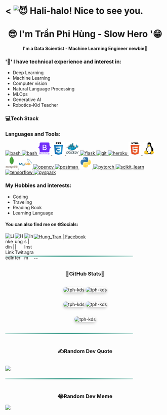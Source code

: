 <h1><<picture>
  <source srcset="https://fonts.gstatic.com/s/e/notoemoji/latest/1f608/512.webp" type="image/webp">
  <img src="https://fonts.gstatic.com/s/e/notoemoji/latest/1f608/512.gif" alt="😈" width="40" height="40">
</picture> Hali-halo! Nice to see you.</h1>
<h1 align="center">😎 I'm Trần Phi Hùng - Slow Hero '😁</h1>
<h4 align="center">I'm a Data Scientist - Machine Learning Engineer newbie👻</h4>



### '🤖' I have technical experience and interest in:
* Deep Learning
* Machine Learning
* Computer vision 
* Natural Language Processing
* MLOps
* Generative AI 
* Robotics-Kid Teacher

<!-- 👉[My Online Portfolio](https://entbappy.github.io/tph-kds-portfolio) -->

### 💻Tech Stack
<h3 align="left">Languages and Tools:</h3>
<p align="left"> <a href="https://min.io/" target="_blank"> <img src="https://min.io/resources/img/logo/MINIO_Bird.png" alt="bash" width="40" height="40"/> </a> <a href="https://www.gnu.org/software/bash/" target="_blank"> <img src="https://www.vectorlogo.zone/logos/gnu_bash/gnu_bash-icon.svg" alt="bash" width="40" height="40"/> </a> <a href="https://getbootstrap.com" target="_blank"> <img src="https://raw.githubusercontent.com/devicons/devicon/master/icons/bootstrap/bootstrap-plain-wordmark.svg" alt="bootstrap" width="40" height="40"/> </a> <a href="https://www.w3schools.com/css/" target="_blank"> <img src="https://raw.githubusercontent.com/devicons/devicon/master/icons/css3/css3-original-wordmark.svg" alt="css3" width="40" height="40"/> </a> <a href="https://www.docker.com/" target="_blank"> <img src="https://raw.githubusercontent.com/devicons/devicon/master/icons/docker/docker-original-wordmark.svg" alt="docker" width="40" height="40"/> </a> <a href="https://flask.palletsprojects.com/" target="_blank"> <img src="https://www.vectorlogo.zone/logos/pocoo_flask/pocoo_flask-icon.svg" alt="flask" width="40" height="40"/> </a> <a href="https://git-scm.com/" target="_blank"> <img src="https://www.vectorlogo.zone/logos/git-scm/git-scm-icon.svg" alt="git" width="40" height="40"/> </a> <a href="https://heroku.com" target="_blank"> <img src="https://www.vectorlogo.zone/logos/heroku/heroku-icon.svg" alt="heroku" width="40" height="40"/> </a> <a href="https://www.w3.org/html/" target="_blank"> <img src="https://raw.githubusercontent.com/devicons/devicon/master/icons/html5/html5-original-wordmark.svg" alt="html5" width="40" height="40"/> </a> <a href="https://www.linux.org/" target="_blank"> <img src="https://raw.githubusercontent.com/devicons/devicon/master/icons/linux/linux-original.svg" alt="linux" width="40" height="40"/> </a> <a href="https://www.mongodb.com/" target="_blank"> <img src="https://raw.githubusercontent.com/devicons/devicon/master/icons/mongodb/mongodb-original-wordmark.svg" alt="mongodb" width="40" height="40"/> </a> <a href="https://www.mysql.com/" target="_blank"> <img src="https://raw.githubusercontent.com/devicons/devicon/master/icons/mysql/mysql-original-wordmark.svg" alt="mysql" width="40" height="40"/> </a> <a href="https://opencv.org/" target="_blank"> <img src="https://www.vectorlogo.zone/logos/opencv/opencv-icon.svg" alt="opencv" width="40" height="40"/> </a> <a href="https://postman.com" target="_blank"> <img src="https://www.vectorlogo.zone/logos/getpostman/getpostman-icon.svg" alt="postman" width="40" height="40"/> </a> <a href="https://www.python.org" target="_blank"> <img src="https://raw.githubusercontent.com/devicons/devicon/master/icons/python/python-original.svg" alt="python" width="40" height="40"/> </a> <a href="https://pytorch.org/" target="_blank"> <img src="https://www.vectorlogo.zone/logos/pytorch/pytorch-icon.svg" alt="pytorch" width="40" height="40"/> </a> <a href="https://scikit-learn.org/" target="_blank"> <img src="https://upload.wikimedia.org/wikipedia/commons/0/05/Scikit_learn_logo_small.svg" alt="scikit_learn" width="40" height="40"/> </a> <a href="https://www.tensorflow.org" target="_blank"> <img src="https://www.vectorlogo.zone/logos/tensorflow/tensorflow-icon.svg" alt="tensorflow" width="40" height="40"/> </a> <a href="https://spark.apache.org/docs/latest/api/python/index.html" target="_blank"> <img src="https://upload.wikimedia.org/wikipedia/commons/f/f3/Apache_Spark_logo.svg" alt="pyspark" width="40" height="40"/> </a></p>

### My Hobbies and interests:
* Coding
* Traveling
* Reading Book
* Learning Language


#### You can also find me on 🌐Socials:

[<img align="left" alt="Linkedin | LinkedIn" width="30px" src="https://img.icons8.com/color/48/000000/linkedin.png" />][linkedin]
<!-- [<img align="left" alt="entbappy | Twitter" width="30px" src="https://img.icons8.com/fluent/48/000000/twitter.png" />][]
[<img align="left" alt="entbappy | YouTube" width="30px" src="https://www.vectorlogo.zone/logos/youtube/youtube-tile.svg" />][YouTube]
[<img align="left" alt="entbappy | LeetCode" width="30px" src="https://user-images.githubusercontent.com/36547915/97088991-45da5d00-1652-11eb-900f-80d106540f4f.png" />][Tiktok] -->
[<img align="left" alt="Hung | Twitter" width="30px" src="https://github.com/user-attachments/assets/876d67c5-6ee0-487c-bda9-02d55934f06b"/>][Twitter]
[<img align="left" alt="Ins | Instagram" width="30px" src="https://img.icons8.com/fluent/48/000000/instagram-new.png" />][Instagram]
[<img align="center" alt="Hung_Tran | Facebook" width="30px" src="https://upload.wikimedia.org/wikipedia/commons/thumb/1/1b/Facebook_icon.svg/384px-Facebook_icon.svg.png?20220812153731" />][Facebook]
                                                                                                                                                                       

<br>

<!-- <hr> -->



[linkedin]: https://linkedin.com/in/www.linkedin.com/in/tran-phi-hung
[Twitter]: https://x.com/?lang=vi
[Instagram]:  https://www.instagram.com/
<!-- [YouTube]:  -->
<!-- [Tiktok]:  -->
[Facebook]: https://www.facebook.com/hunghit.tran/

<!--  ### 🤩GitHub Stats🤩 :
<p align="left"> <img src="https://komarev.com/ghpvc/?username=tph-kds&label=Profile%20views&color=0e75b6&style=flat" alt="tph-kds" /> </p> 

<p><img align="left" src="https://github-readme-stats.vercel.app/api/top-langs?username=tph-kds&show_icons=true&locale=en&layout=compact" alt="tph-kds" /></p>

<p>&nbsp;<img align="center" src="https://github-readme-stats.vercel.app/api?username=tph-kds&show_icons=true&locale=en" alt="tph-kds" /></p>

<p><img align="center" src="https://github-readme-streak-stats.herokuapp.com/?user=tph-kds&" alt="tph-kds" /></p>

<p><img align="center" src="https://visitcount.itsvg.in/api?id=tph-kds&icon=8&color=11" alt="tph-kds" /></p> -->

<div style="width:80%; height:4px; background: radial-gradient(#08836d, transparent); margin:20px 0;">
  --
</div> 

<div style="display: flex; flex-direction: column; align-items: center; justify-content: center; text-align: center;">
  <h3  align="center"> 🤩GitHub Stats🤩 </h3>
  <p>
    <!-- Profile views -->
    <img  align="center" src="https://komarev.com/ghpvc/?username=tph-kds&label=Profile%20views&color=0e75b6&style=flat&theme=radical" alt="tph-kds" style="border-radius: 10px; box-shadow: 0 4px 8px rgba(0, 0, 0, 0.2);" />
    <!-- Visit Count -->
    <img  align="center" src="https://visitcount.itsvg.in/api?id=tph-kds&icon=8&color=11&theme=radical" alt="tph-kds" style="border-radius: 10px; box-shadow: 0 4px 8px rgba(0, 0, 0, 0.2);" />
  </p>

  <p>
    <!-- Most Used Languages -->
    <img  align="center" src="https://github-readme-stats.vercel.app/api/top-langs?username=tph-kds&show_icons=true&locale=en&layout=compact&theme=radical" alt="tph-kds" style="max-width: 400px; height:100%; border-radius: 10px; box-shadow: 0 4px 8px rgba(0, 0, 0, 0.2);" />
    <!-- GitHub Stats -->
    <img  align="center" src="https://github-readme-stats.vercel.app/api?username=tph-kds&show_icons=true&locale=en&theme=radical" alt="tph-kds" style="max-width: 400px; border-radius: 10px; height:100%; box-shadow: 0 4px 8px rgba(0, 0, 0, 0.2);" />
  </p>

  <!-- GitHub Streak -->
  <p  style="text-align: center;">
    <img  align="center" src="https://github-readme-streak-stats.herokuapp.com/?user=tph-kds&theme=radical" alt="tph-kds" style="max-width: 400px; border-radius: 10px; box-shadow: 0 4px 8px rgba(0, 0, 0, 0.2);" />
  </p>

</div>
<div style="width: 80%; height: 4px;background: radial-gradient(#08836d, transparent); margin: 20px 0;"></div>
<div style="display: flex; flex-direction: column; align-items: center; justify-content: center; text-align: center;">
  <h3  align="center"> ✍️Random Dev Quote </h3>
</div>

![](https://quotes-github-readme.vercel.app/api?type=horizontal&theme=radical&align=center)


<div style="width: 80%; height: 4px;background: radial-gradient(#08836d, transparent); margin: 20px 0;"></div>
<div style="display: flex; flex-direction: column; align-items: center; justify-content: center; text-align: center;">
  <h3 align="center">  😂Random Dev Meme </h3>
  <img  align="center" src="https://random-memer.herokuapp.com/" width="512px"/>
</div>
